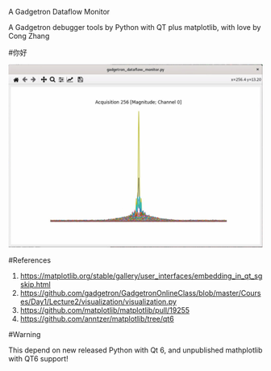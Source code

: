 A Gadgetron Dataflow Monitor

A Gadgetron debugger tools by Python with QT plus matplotlib, with love by Cong Zhang

#你好

![](你好.jpg)

#References

1. https://matplotlib.org/stable/gallery/user_interfaces/embedding_in_qt_sgskip.html
2. https://github.com/gadgetron/GadgetronOnlineClass/blob/master/Courses/Day1/Lecture2/visualization/visualization.py
3. https://github.com/matplotlib/matplotlib/pull/19255
4. https://github.com/anntzer/matplotlib/tree/qt6

#Warning

This depend on new released Python with Qt 6, and unpublished mathplotlib with QT6 support!

